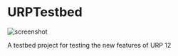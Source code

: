 # URPTestbed

![screenshot](https://user-images.githubusercontent.com/343936/155268050-1aa61259-dddf-4644-bfab-8f569d1286e8.png)

A testbed project for testing the new features of URP 12
